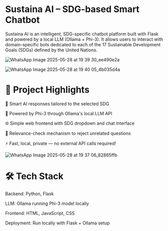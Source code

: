 # Sustaina AI – SDG-based Smart Chatbot
Sustaina AI is an intelligent, SDG-specific chatbot platform built with Flask and powered by a local LLM (Ollama + Phi-3). It allows users to interact with domain-specific bots dedicated to each of the 17 Sustainable Development Goals (SDGs) defined by the United Nations.

![WhatsApp Image 2025-05-28 at 19 39 30_ee490e2a](https://github.com/user-attachments/assets/d64bc820-3caf-4adc-8e7e-a27eb4e36a3f)

![WhatsApp Image 2025-05-28 at 19 40 05_4b035d4a](https://github.com/user-attachments/assets/10cb773f-b57b-4d9d-8c79-5b81f3ce8409)


# 🎯 Project Highlights

💬 Smart AI responses tailored to the selected SDG

🧠 Powered by Phi-3 through Ollama's local LLM API

🌐 Simple web frontend with SDG dropdown and chat interface

🔐 Relevance-check mechanism to reject unrelated questions

⚡ Fast, local, private — no external API calls required!

![WhatsApp Image 2025-05-28 at 19 37 06_82865ffb](https://github.com/user-attachments/assets/c2a3775d-dfa3-468c-81bc-e5738fc4d8c2)


# 🛠️ Tech Stack

Backend: Python, Flask

LLM: Ollama running Phi-3 model locally

Frontend: HTML, JavaScript, CSS

Deployment: Run locally with Flask + Ollama setup

